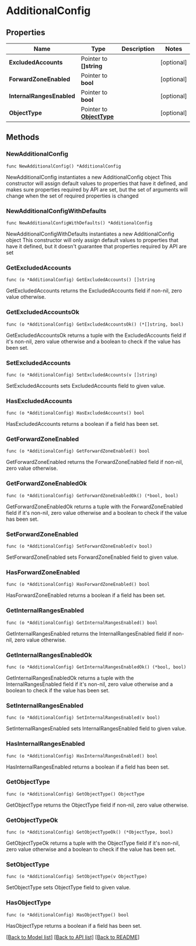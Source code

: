 # AdditionalConfig

## Properties

Name | Type | Description | Notes
------------ | ------------- | ------------- | -------------
**ExcludedAccounts** | Pointer to **[]string** |  | [optional] 
**ForwardZoneEnabled** | Pointer to **bool** |  | [optional] 
**InternalRangesEnabled** | Pointer to **bool** |  | [optional] 
**ObjectType** | Pointer to [**ObjectType**](ObjectType.md) |  | [optional] 

## Methods

### NewAdditionalConfig

`func NewAdditionalConfig() *AdditionalConfig`

NewAdditionalConfig instantiates a new AdditionalConfig object
This constructor will assign default values to properties that have it defined,
and makes sure properties required by API are set, but the set of arguments
will change when the set of required properties is changed

### NewAdditionalConfigWithDefaults

`func NewAdditionalConfigWithDefaults() *AdditionalConfig`

NewAdditionalConfigWithDefaults instantiates a new AdditionalConfig object
This constructor will only assign default values to properties that have it defined,
but it doesn't guarantee that properties required by API are set

### GetExcludedAccounts

`func (o *AdditionalConfig) GetExcludedAccounts() []string`

GetExcludedAccounts returns the ExcludedAccounts field if non-nil, zero value otherwise.

### GetExcludedAccountsOk

`func (o *AdditionalConfig) GetExcludedAccountsOk() (*[]string, bool)`

GetExcludedAccountsOk returns a tuple with the ExcludedAccounts field if it's non-nil, zero value otherwise
and a boolean to check if the value has been set.

### SetExcludedAccounts

`func (o *AdditionalConfig) SetExcludedAccounts(v []string)`

SetExcludedAccounts sets ExcludedAccounts field to given value.

### HasExcludedAccounts

`func (o *AdditionalConfig) HasExcludedAccounts() bool`

HasExcludedAccounts returns a boolean if a field has been set.

### GetForwardZoneEnabled

`func (o *AdditionalConfig) GetForwardZoneEnabled() bool`

GetForwardZoneEnabled returns the ForwardZoneEnabled field if non-nil, zero value otherwise.

### GetForwardZoneEnabledOk

`func (o *AdditionalConfig) GetForwardZoneEnabledOk() (*bool, bool)`

GetForwardZoneEnabledOk returns a tuple with the ForwardZoneEnabled field if it's non-nil, zero value otherwise
and a boolean to check if the value has been set.

### SetForwardZoneEnabled

`func (o *AdditionalConfig) SetForwardZoneEnabled(v bool)`

SetForwardZoneEnabled sets ForwardZoneEnabled field to given value.

### HasForwardZoneEnabled

`func (o *AdditionalConfig) HasForwardZoneEnabled() bool`

HasForwardZoneEnabled returns a boolean if a field has been set.

### GetInternalRangesEnabled

`func (o *AdditionalConfig) GetInternalRangesEnabled() bool`

GetInternalRangesEnabled returns the InternalRangesEnabled field if non-nil, zero value otherwise.

### GetInternalRangesEnabledOk

`func (o *AdditionalConfig) GetInternalRangesEnabledOk() (*bool, bool)`

GetInternalRangesEnabledOk returns a tuple with the InternalRangesEnabled field if it's non-nil, zero value otherwise
and a boolean to check if the value has been set.

### SetInternalRangesEnabled

`func (o *AdditionalConfig) SetInternalRangesEnabled(v bool)`

SetInternalRangesEnabled sets InternalRangesEnabled field to given value.

### HasInternalRangesEnabled

`func (o *AdditionalConfig) HasInternalRangesEnabled() bool`

HasInternalRangesEnabled returns a boolean if a field has been set.

### GetObjectType

`func (o *AdditionalConfig) GetObjectType() ObjectType`

GetObjectType returns the ObjectType field if non-nil, zero value otherwise.

### GetObjectTypeOk

`func (o *AdditionalConfig) GetObjectTypeOk() (*ObjectType, bool)`

GetObjectTypeOk returns a tuple with the ObjectType field if it's non-nil, zero value otherwise
and a boolean to check if the value has been set.

### SetObjectType

`func (o *AdditionalConfig) SetObjectType(v ObjectType)`

SetObjectType sets ObjectType field to given value.

### HasObjectType

`func (o *AdditionalConfig) HasObjectType() bool`

HasObjectType returns a boolean if a field has been set.


[[Back to Model list]](../README.md#documentation-for-models) [[Back to API list]](../README.md#documentation-for-api-endpoints) [[Back to README]](../README.md)



